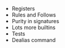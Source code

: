 - Registers
- Rules and Follows
- Purity in signatures
- Lots more builtins
- Tests
- Dealias command